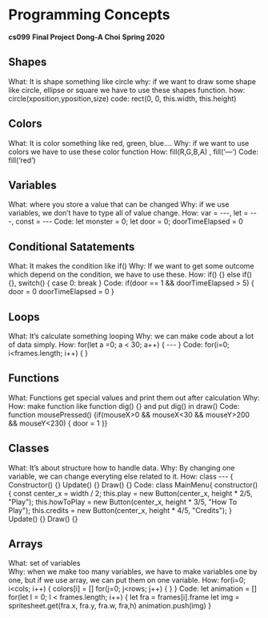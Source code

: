 # Programming Concepts


**cs099**
**Final Project**
**Dong-A Choi**
**Spring 2020**


## Shapes

What: It is shape something like circle
why: if we want to draw some shape like circle, ellipse or square we have to use these shapes function. 
how: circle(xposition,yposition,size)
code: rect(0, 0, this.width, this.height)

## Colors

What: It is color something like red, green, blue….
Why: if we want to use colors we have to use these color function
How: fill(R,G,B,A) , fill(‘—‘)
Code: fill(‘red’)

## Variables

What: where you store a value that can be changed
Why: if we use variables, we don’t have to type all of value change.
How: var = ---, let = ---, const = ---
Code: let monster = 0; let door = 0; doorTimeElapsed = 0

## Conditional Satatements

What: It makes the condition like if()
Why: If we want to get some outcome which depend on the condition, we have to use these.
How: if() {}
	 else if() {},
	 switch() {
	 case 0:
	 break
	 }
Code: if(door == 1 && doorTimeElapsed > 5) {
   	 door = 0
  	 doorTimeElapsed = 0
 	 }

## Loops

What: It’s calculate something looping
Why: we can make code about a lot of data simply.
How: for(let a =0; a < 30; a++) {
	 ---
            }
Code: for(i=0; i<frames.length; i++) {
            }

## Functions

What: Functions get special values and print them out after calculation
Why: 
How: make function like function dig() {} and put dig() in draw()
Code: function mousePressed() 
    {if(mouseX>0 && mouseX<30 && mouseY>200 && mouseY<230) {
    door = 1
    }}

## Classes

What: It’s about structure how to handle data.
Why: By changing one variable, we can change everyting else related to it.
How: class --- {
	 Constructor() {}
	 Update() {}
	 Draw() {}
Code: class MainMenu{
    constructor(){
        const center_x = width / 2;
        this.play = new Button(center_x, height * 2/5, "Play");
        this.howToPlay = new Button(center_x, height * 3/5, "How To Play");
        this.credits = new Button(center_x, height * 4/5, "Credits");
        }
        Update() {}
        Draw() {}

## Arrays

What: set of variables	
Why: when we make too many variables, we have to make variables one by one, but if we use array, we can put them on one variable.
How: for(i=0; i<cols; i++) {
     colors[i] = []
     for(j=0; j<rows; j++) {
     }
 }
Code: let animation = []
	  for(let I = 0; I < frames.length; i++) {
let fra = frames[i].frame
let img = spritesheet.get(fra.x, fra.y, fra.w, fra,h)
animation.push(img)
}
